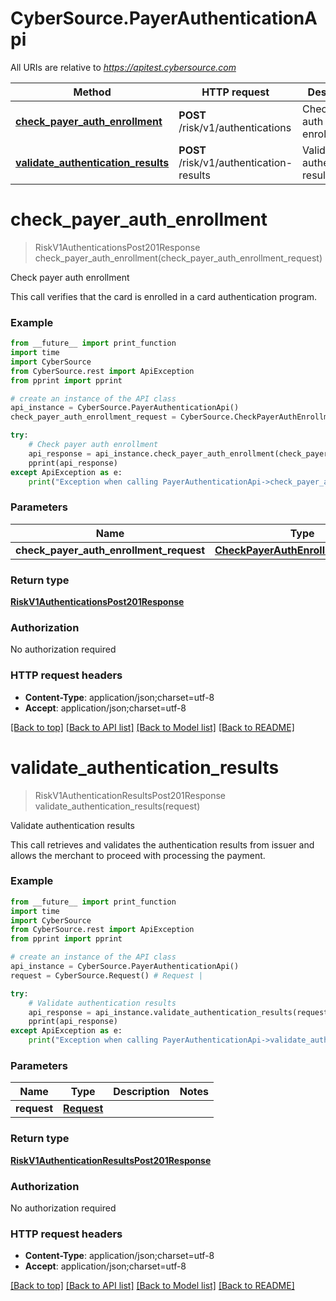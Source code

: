 # CyberSource.PayerAuthenticationApi

All URIs are relative to *https://apitest.cybersource.com*

Method | HTTP request | Description
------------- | ------------- | -------------
[**check_payer_auth_enrollment**](PayerAuthenticationApi.md#check_payer_auth_enrollment) | **POST** /risk/v1/authentications | Check payer auth enrollment
[**validate_authentication_results**](PayerAuthenticationApi.md#validate_authentication_results) | **POST** /risk/v1/authentication-results | Validate authentication results


# **check_payer_auth_enrollment**
> RiskV1AuthenticationsPost201Response check_payer_auth_enrollment(check_payer_auth_enrollment_request)

Check payer auth enrollment

This call verifies that the card is enrolled in a card authentication program.

### Example 
```python
from __future__ import print_function
import time
import CyberSource
from CyberSource.rest import ApiException
from pprint import pprint

# create an instance of the API class
api_instance = CyberSource.PayerAuthenticationApi()
check_payer_auth_enrollment_request = CyberSource.CheckPayerAuthEnrollmentRequest() # CheckPayerAuthEnrollmentRequest | 

try: 
    # Check payer auth enrollment
    api_response = api_instance.check_payer_auth_enrollment(check_payer_auth_enrollment_request)
    pprint(api_response)
except ApiException as e:
    print("Exception when calling PayerAuthenticationApi->check_payer_auth_enrollment: %s\n" % e)
```

### Parameters

Name | Type | Description  | Notes
------------- | ------------- | ------------- | -------------
 **check_payer_auth_enrollment_request** | [**CheckPayerAuthEnrollmentRequest**](CheckPayerAuthEnrollmentRequest.md)|  | 

### Return type

[**RiskV1AuthenticationsPost201Response**](RiskV1AuthenticationsPost201Response.md)

### Authorization

No authorization required

### HTTP request headers

 - **Content-Type**: application/json;charset=utf-8
 - **Accept**: application/json;charset=utf-8

[[Back to top]](#) [[Back to API list]](../README.md#documentation-for-api-endpoints) [[Back to Model list]](../README.md#documentation-for-models) [[Back to README]](../README.md)

# **validate_authentication_results**
> RiskV1AuthenticationResultsPost201Response validate_authentication_results(request)

Validate authentication results

This call retrieves and validates the authentication results from issuer and allows the merchant to proceed with processing the payment. 

### Example 
```python
from __future__ import print_function
import time
import CyberSource
from CyberSource.rest import ApiException
from pprint import pprint

# create an instance of the API class
api_instance = CyberSource.PayerAuthenticationApi()
request = CyberSource.Request() # Request | 

try: 
    # Validate authentication results
    api_response = api_instance.validate_authentication_results(request)
    pprint(api_response)
except ApiException as e:
    print("Exception when calling PayerAuthenticationApi->validate_authentication_results: %s\n" % e)
```

### Parameters

Name | Type | Description  | Notes
------------- | ------------- | ------------- | -------------
 **request** | [**Request**](Request.md)|  | 

### Return type

[**RiskV1AuthenticationResultsPost201Response**](RiskV1AuthenticationResultsPost201Response.md)

### Authorization

No authorization required

### HTTP request headers

 - **Content-Type**: application/json;charset=utf-8
 - **Accept**: application/json;charset=utf-8

[[Back to top]](#) [[Back to API list]](../README.md#documentation-for-api-endpoints) [[Back to Model list]](../README.md#documentation-for-models) [[Back to README]](../README.md)

